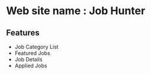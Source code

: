 # Web site name : Job Hunter

## Features

- Job Category List
- Featured Jobs
- Job Details
- Applied Jobs
